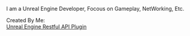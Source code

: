 I am a Unreal Engine Developer, Focous on Gameplay, NetWorking, Etc. 

Created By Me:   
[Unreal Engine Restful API Plugin](https://www.unrealengine.com/marketplace/zh-CN/product/restful-api-json-web-token-http?lang=zh-CN)  

